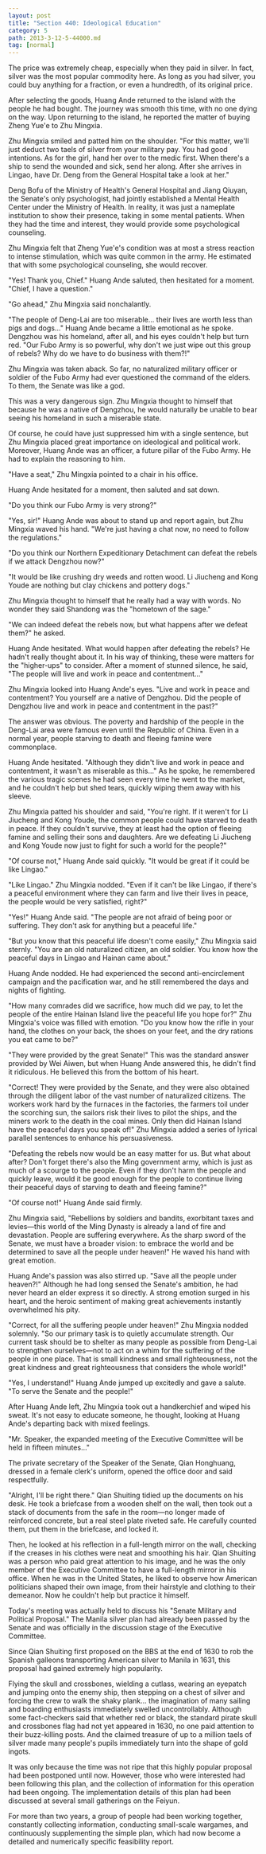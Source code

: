 ```yaml
---
layout: post
title: "Section 440: Ideological Education"
category: 5
path: 2013-3-12-5-44000.md
tag: [normal]
---
```


The price was extremely cheap, especially when they paid in silver. In fact, silver was the most popular commodity here. As long as you had silver, you could buy anything for a fraction, or even a hundredth, of its original price.

After selecting the goods, Huang Ande returned to the island with the people he had bought. The journey was smooth this time, with no one dying on the way. Upon returning to the island, he reported the matter of buying Zheng Yue'e to Zhu Mingxia.

Zhu Mingxia smiled and patted him on the shoulder. "For this matter, we'll just deduct two taels of silver from your military pay. You had good intentions. As for the girl, hand her over to the medic first. When there's a ship to send the wounded and sick, send her along. After she arrives in Lingao, have Dr. Deng from the General Hospital take a look at her."

Deng Bofu of the Ministry of Health's General Hospital and Jiang Qiuyan, the Senate's only psychologist, had jointly established a Mental Health Center under the Ministry of Health. In reality, it was just a nameplate institution to show their presence, taking in some mental patients. When they had the time and interest, they would provide some psychological counseling.

Zhu Mingxia felt that Zheng Yue'e's condition was at most a stress reaction to intense stimulation, which was quite common in the army. He estimated that with some psychological counseling, she would recover.

"Yes! Thank you, Chief." Huang Ande saluted, then hesitated for a moment. "Chief, I have a question."

"Go ahead," Zhu Mingxia said nonchalantly.

"The people of Deng-Lai are too miserable... their lives are worth less than pigs and dogs..." Huang Ande became a little emotional as he spoke. Dengzhou was his homeland, after all, and his eyes couldn't help but turn red. "Our Fubo Army is so powerful, why don't we just wipe out this group of rebels? Why do we have to do business with them?!"

Zhu Mingxia was taken aback. So far, no naturalized military officer or soldier of the Fubo Army had ever questioned the command of the elders. To them, the Senate was like a god.

This was a very dangerous sign. Zhu Mingxia thought to himself that because he was a native of Dengzhou, he would naturally be unable to bear seeing his homeland in such a miserable state.

Of course, he could have just suppressed him with a single sentence, but Zhu Mingxia placed great importance on ideological and political work. Moreover, Huang Ande was an officer, a future pillar of the Fubo Army. He had to explain the reasoning to him.

"Have a seat," Zhu Mingxia pointed to a chair in his office.

Huang Ande hesitated for a moment, then saluted and sat down.

"Do you think our Fubo Army is very strong?"

"Yes, sir!" Huang Ande was about to stand up and report again, but Zhu Mingxia waved his hand. "We're just having a chat now, no need to follow the regulations."

"Do you think our Northern Expeditionary Detachment can defeat the rebels if we attack Dengzhou now?"

"It would be like crushing dry weeds and rotten wood. Li Jiucheng and Kong Youde are nothing but clay chickens and pottery dogs."

Zhu Mingxia thought to himself that he really had a way with words. No wonder they said Shandong was the "hometown of the sage."

"We can indeed defeat the rebels now, but what happens after we defeat them?" he asked.

Huang Ande hesitated. What would happen after defeating the rebels? He hadn't really thought about it. In his way of thinking, these were matters for the "higher-ups" to consider. After a moment of stunned silence, he said, "The people will live and work in peace and contentment..."

Zhu Mingxia looked into Huang Ande's eyes. "Live and work in peace and contentment? You yourself are a native of Dengzhou. Did the people of Dengzhou live and work in peace and contentment in the past?"

The answer was obvious. The poverty and hardship of the people in the Deng-Lai area were famous even until the Republic of China. Even in a normal year, people starving to death and fleeing famine were commonplace.

Huang Ande hesitated. "Although they didn't live and work in peace and contentment, it wasn't as miserable as this..." As he spoke, he remembered the various tragic scenes he had seen every time he went to the market, and he couldn't help but shed tears, quickly wiping them away with his sleeve.

Zhu Mingxia patted his shoulder and said, "You're right. If it weren't for Li Jiucheng and Kong Youde, the common people could have starved to death in peace. If they couldn't survive, they at least had the option of fleeing famine and selling their sons and daughters. Are we defeating Li Jiucheng and Kong Youde now just to fight for such a world for the people?"

"Of course not," Huang Ande said quickly. "It would be great if it could be like Lingao."

"Like Lingao." Zhu Mingxia nodded. "Even if it can't be like Lingao, if there's a peaceful environment where they can farm and live their lives in peace, the people would be very satisfied, right?"

"Yes!" Huang Ande said. "The people are not afraid of being poor or suffering. They don't ask for anything but a peaceful life."

"But you know that this peaceful life doesn't come easily," Zhu Mingxia said sternly. "You are an old naturalized citizen, an old soldier. You know how the peaceful days in Lingao and Hainan came about."

Huang Ande nodded. He had experienced the second anti-encirclement campaign and the pacification war, and he still remembered the days and nights of fighting.

"How many comrades did we sacrifice, how much did we pay, to let the people of the entire Hainan Island live the peaceful life you hope for?" Zhu Mingxia's voice was filled with emotion. "Do you know how the rifle in your hand, the clothes on your back, the shoes on your feet, and the dry rations you eat came to be?"

"They were provided by the great Senate!" This was the standard answer provided by Wei Aiwen, but when Huang Ande answered this, he didn't find it ridiculous. He believed this from the bottom of his heart.

"Correct! They were provided by the Senate, and they were also obtained through the diligent labor of the vast number of naturalized citizens. The workers work hard by the furnaces in the factories, the farmers toil under the scorching sun, the sailors risk their lives to pilot the ships, and the miners work to the death in the coal mines. Only then did Hainan Island have the peaceful days you speak of!" Zhu Mingxia added a series of lyrical parallel sentences to enhance his persuasiveness.

"Defeating the rebels now would be an easy matter for us. But what about after? Don't forget there's also the Ming government army, which is just as much of a scourge to the people. Even if they don't harm the people and quickly leave, would it be good enough for the people to continue living their peaceful days of starving to death and fleeing famine?"

"Of course not!" Huang Ande said firmly.

Zhu Mingxia said, "Rebellions by soldiers and bandits, exorbitant taxes and levies—this world of the Ming Dynasty is already a land of fire and devastation. People are suffering everywhere. As the sharp sword of the Senate, we must have a broader vision: to embrace the world and be determined to save all the people under heaven!" He waved his hand with great emotion.

Huang Ande's passion was also stirred up. "Save all the people under heaven?!" Although he had long sensed the Senate's ambition, he had never heard an elder express it so directly. A strong emotion surged in his heart, and the heroic sentiment of making great achievements instantly overwhelmed his pity.

"Correct, for all the suffering people under heaven!" Zhu Mingxia nodded solemnly. "So our primary task is to quietly accumulate strength. Our current task should be to shelter as many people as possible from Deng-Lai to strengthen ourselves—not to act on a whim for the suffering of the people in one place. That is small kindness and small righteousness, not the great kindness and great righteousness that considers the whole world!"

"Yes, I understand!" Huang Ande jumped up excitedly and gave a salute. "To serve the Senate and the people!"

After Huang Ande left, Zhu Mingxia took out a handkerchief and wiped his sweat. It's not easy to educate someone, he thought, looking at Huang Ande's departing back with mixed feelings.

"Mr. Speaker, the expanded meeting of the Executive Committee will be held in fifteen minutes..."

The private secretary of the Speaker of the Senate, Qian Honghuang, dressed in a female clerk's uniform, opened the office door and said respectfully.

"Alright, I'll be right there." Qian Shuiting tidied up the documents on his desk. He took a briefcase from a wooden shelf on the wall, then took out a stack of documents from the safe in the room—no longer made of reinforced concrete, but a real steel plate riveted safe. He carefully counted them, put them in the briefcase, and locked it.

Then, he looked at his reflection in a full-length mirror on the wall, checking if the creases in his clothes were neat and smoothing his hair. Qian Shuiting was a person who paid great attention to his image, and he was the only member of the Executive Committee to have a full-length mirror in his office. When he was in the United States, he liked to observe how American politicians shaped their own image, from their hairstyle and clothing to their demeanor. Now he couldn't help but practice it himself.

Today's meeting was actually held to discuss his "Senate Military and Political Proposal." The Manila silver plan had already been passed by the Senate and was officially in the discussion stage of the Executive Committee.

Since Qian Shuiting first proposed on the BBS at the end of 1630 to rob the Spanish galleons transporting American silver to Manila in 1631, this proposal had gained extremely high popularity.

Flying the skull and crossbones, wielding a cutlass, wearing an eyepatch and jumping onto the enemy ship, then stepping on a chest of silver and forcing the crew to walk the shaky plank... the imagination of many sailing and boarding enthusiasts immediately swelled uncontrollably. Although some fact-checkers said that whether red or black, the standard pirate skull and crossbones flag had not yet appeared in 1630, no one paid attention to their buzz-killing posts. And the claimed treasure of up to a million taels of silver made many people's pupils immediately turn into the shape of gold ingots.

It was only because the time was not ripe that this highly popular proposal had been postponed until now. However, those who were interested had been following this plan, and the collection of information for this operation had been ongoing. The implementation details of this plan had been discussed at several small gatherings on the Feiyun.

For more than two years, a group of people had been working together, constantly collecting information, conducting small-scale wargames, and continuously supplementing the simple plan, which had now become a detailed and numerically specific feasibility report.
